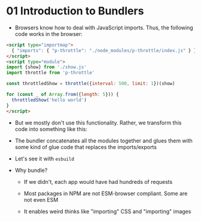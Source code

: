 # 01 Introduction to Bundlers

- Browsers know how to deal with JavaScript imports. Thus, the following code works in the browser:

```html
<script type="importmap">
  { "imports": { "p-throttle": "./node_modules/p-throttle/index.js" } }
</script>
<script type="module">
import {show} from './show.js'
import throttle from 'p-throttle'

const throttledShow = throttle({interval: 500, limit: 1})(show)

for (const _ of Array.from({length: 5})) {
  throttledShow('hello world')
}
</script>
```

- But we mostly don't use this functionality. Rather, we transform this code into something like this:

<script type="module">
// from ./show.js
function show(message) {
  console.log(message)
}

// from p-throttle
function throttle(...) {

}

// main code
const throttledShow = throttle({interval: 500, limit: 1})(show)

for (const _ of Array.from({length: 5})) {
  throttledShow('hello world')
}

</script>

- The bundler concatenates all the modules together
  and glues them with some kind of glue code that replaces the imports/exports

- Let's see it with `esbuild`

- Why bundle?

  - If we didn't, each app would have had hundreds of requests

  - Most packages in NPM are not ESM-browser compliant. Some are not even ESM

  - It enables weird thinks like "importing" CSS and "importing" images
